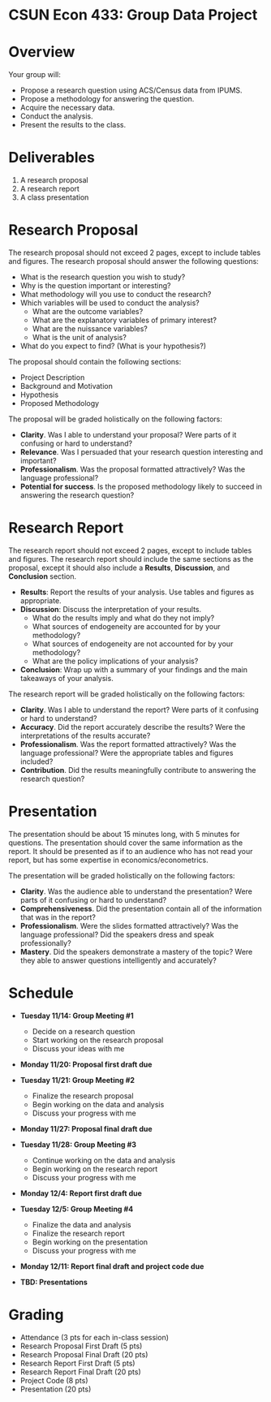 # CSUN Econ 433: Group Data Project

# Overview

Your group will:

- Propose a research question using ACS/Census data from IPUMS.
- Propose a methodology for answering the question.
- Acquire the necessary data.
- Conduct the analysis.
- Present the results to the class.

# Deliverables

1. A research proposal
2. A research report
3. A class presentation

# Research Proposal

The research proposal should not exceed 2 pages, except to include tables and figures. The research proposal should answer the following questions:

- What is the research question you wish to study?
- Why is the question important or interesting?
- What methodology will you use to conduct the research?
- Which variables will be used to conduct the analysis?
  - What are the outcome variables?
  - What are the explanatory variables of primary interest?
  - What are the nuissance variables?
  - What is the unit of analysis?
- What do you expect to find? (What is your hypothesis?)

The proposal should contain the following sections:

- Project Description
- Background and Motivation
- Hypothesis
- Proposed Methodology

The proposal will be graded holistically on the following factors:

- **Clarity**. Was I able to understand your proposal? Were parts of it confusing or hard to understand?
- **Relevance**. Was I persuaded that your research question interesting and important?
- **Professionalism**. Was the proposal formatted attractively? Was the language professional? 
- **Potential for success**. Is the proposed methodology likely to succeed in answering the research question?


# Research Report

The research report should not exceed 2 pages, except to include tables and figures. The research report should include the same sections as the proposal, except it should also include a **Results**, **Discussion**, and **Conclusion** section.

- **Results**: Report the results of your analysis. Use tables and figures as appropriate.
- **Discussion**: Discuss the interpretation of your results. 
  - What do the results imply and what do they not imply?
  - What sources of endogeneity are accounted for by your methodology?
  - What sources of endogeneity are not accounted for by your methodology?
  - What are the policy implications of your analysis?
- **Conclusion**: Wrap up with a summary of your findings and the main takeaways of your analysis.

The research report will be graded holistically on the following factors:

- **Clarity**. Was I able to understand the report? Were parts of it confusing or hard to understand?
- **Accuracy**. Did the report accurately describe the results? Were the interpretations of the results accurate?
- **Professionalism**. Was the report formatted attractively? Was the language professional? Were the appropriate tables and figures included?
- **Contribution**. Did the results meaningfully contribute to answering the research question? 

# Presentation

The presentation should be about 15 minutes long, with 5 minutes for questions. The presentation should cover the same information as the report. It should be presented as if to an audience who has not read your report, but has some expertise in economics/econometrics.

The presentation will be graded holistically on the following factors:

- **Clarity**. Was the audience able to understand the presentation? Were parts of it confusing or hard to understand?
- **Comprehensiveness**. Did the presentation contain all of the information that was in the report?
- **Professionalism**. Were the slides formatted attractively? Was the language professional? Did the speakers dress and speak professionally?
- **Mastery**. Did the speakers demonstrate a mastery of the topic? Were they able to answer questions intelligently and accurately? 


# Schedule

- **Tuesday 11/14: Group Meeting #1**
  - Decide on a research question
  - Start working on the research proposal
  - Discuss your ideas with me

- **Monday 11/20: Proposal first draft due**

- **Tuesday 11/21: Group Meeting #2**
  - Finalize the research proposal
  - Begin working on the data and analysis
  - Discuss your progress with me
  
- **Monday 11/27: Proposal final draft due**

- **Tuesday 11/28: Group Meeting #3**
  - Continue working on the data and analysis
  - Begin working on the research report
  - Discuss your progress with me
  
- **Monday 12/4: Report first draft due**

- **Tuesday 12/5: Group Meeting #4**
  - Finalize the data and analysis
  - Finalize the research report
  - Begin working on the presentation
  - Discuss your progress with me
  
- **Monday 12/11: Report final draft and project code due**

- **TBD: Presentations**

# Grading

- Attendance (3 pts for each in-class session)
- Research Proposal First Draft (5 pts)
- Research Proposal Final Draft (20 pts)
- Research Report First Draft (5 pts)
- Research Report Final Draft (20 pts)
- Project Code (8 pts)
- Presentation (20 pts)





  


